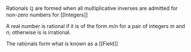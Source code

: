 Rationals $\mathbb{Q}$ are formed when all multiplicative inverses are admitted for non-zero numbers for [[Integers]]

A real number is rational if it is of the form $m/n$ for a pair of integers $m$ and $n$; otherwise is is irrational.

The rationals form what is known as a [[Field]]